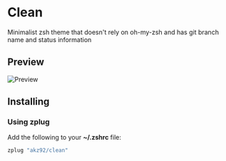 # Clean

Minimalist zsh theme that doesn't rely on oh-my-zsh and has git branch name and status information

## Preview
![Preview](http://raw.github.com/akz92/clean/master/img/preview.png)

## Installing

### Using zplug

Add the following to your **~/.zshrc** file:
```bash
zplug "akz92/clean"
```

